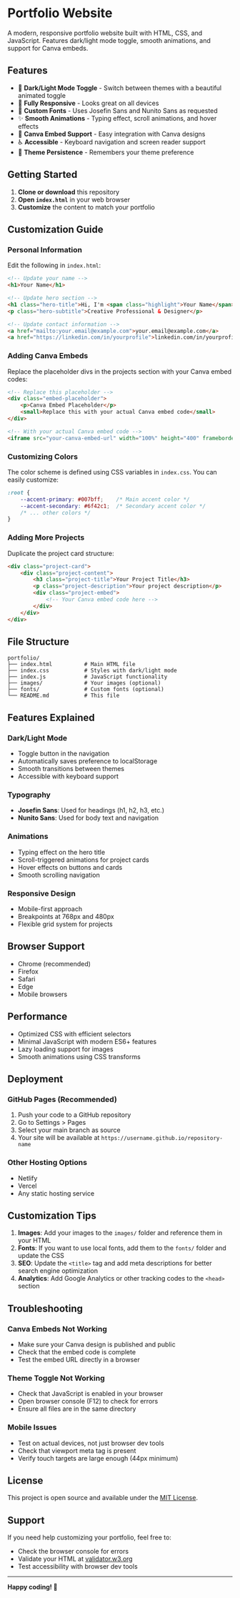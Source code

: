 # Portfolio Website

A modern, responsive portfolio website built with HTML, CSS, and JavaScript. Features dark/light mode toggle, smooth animations, and support for Canva embeds.

## Features

- 🌙 **Dark/Light Mode Toggle** - Switch between themes with a beautiful animated toggle
- 📱 **Fully Responsive** - Looks great on all devices
- 🎨 **Custom Fonts** - Uses Josefin Sans and Nunito Sans as requested
- ✨ **Smooth Animations** - Typing effect, scroll animations, and hover effects
- 🔗 **Canva Embed Support** - Easy integration with Canva designs
- ♿ **Accessible** - Keyboard navigation and screen reader support
- 💾 **Theme Persistence** - Remembers your theme preference

## Getting Started

1. **Clone or download** this repository
2. **Open `index.html`** in your web browser
3. **Customize** the content to match your portfolio

## Customization Guide

### Personal Information

Edit the following in `index.html`:

```html
<!-- Update your name -->
<h1>Your Name</h1>

<!-- Update hero section -->
<h1 class="hero-title">Hi, I'm <span class="highlight">Your Name</span></h1>
<p class="hero-subtitle">Creative Professional & Designer</p>

<!-- Update contact information -->
<a href="mailto:your.email@example.com">your.email@example.com</a>
<a href="https://linkedin.com/in/yourprofile">linkedin.com/in/yourprofile</a>
```

### Adding Canva Embeds

Replace the placeholder divs in the projects section with your Canva embed codes:

```html
<!-- Replace this placeholder -->
<div class="embed-placeholder">
    <p>Canva Embed Placeholder</p>
    <small>Replace this with your actual Canva embed code</small>
</div>

<!-- With your actual Canva embed code -->
<iframe src="your-canva-embed-url" width="100%" height="400" frameborder="0" allowfullscreen></iframe>
```

### Customizing Colors

The color scheme is defined using CSS variables in `index.css`. You can easily customize:

```css
:root {
    --accent-primary: #007bff;    /* Main accent color */
    --accent-secondary: #6f42c1;  /* Secondary accent color */
    /* ... other colors */
}
```

### Adding More Projects

Duplicate the project card structure:

```html
<div class="project-card">
    <div class="project-content">
        <h3 class="project-title">Your Project Title</h3>
        <p class="project-description">Your project description</p>
        <div class="project-embed">
            <!-- Your Canva embed code here -->
        </div>
    </div>
</div>
```

## File Structure

```
portfolio/
├── index.html          # Main HTML file
├── index.css           # Styles with dark/light mode
├── index.js            # JavaScript functionality
├── images/             # Your images (optional)
├── fonts/              # Custom fonts (optional)
└── README.md           # This file
```

## Features Explained

### Dark/Light Mode
- Toggle button in the navigation
- Automatically saves preference to localStorage
- Smooth transitions between themes
- Accessible with keyboard support

### Typography
- **Josefin Sans**: Used for headings (h1, h2, h3, etc.)
- **Nunito Sans**: Used for body text and navigation

### Animations
- Typing effect on the hero title
- Scroll-triggered animations for project cards
- Hover effects on buttons and cards
- Smooth scrolling navigation

### Responsive Design
- Mobile-first approach
- Breakpoints at 768px and 480px
- Flexible grid system for projects

## Browser Support

- Chrome (recommended)
- Firefox
- Safari
- Edge
- Mobile browsers

## Performance

- Optimized CSS with efficient selectors
- Minimal JavaScript with modern ES6+ features
- Lazy loading support for images
- Smooth animations using CSS transforms

## Deployment

### GitHub Pages (Recommended)
1. Push your code to a GitHub repository
2. Go to Settings > Pages
3. Select your main branch as source
4. Your site will be available at `https://username.github.io/repository-name`

### Other Hosting Options
- Netlify
- Vercel
- Any static hosting service

## Customization Tips

1. **Images**: Add your images to the `images/` folder and reference them in your HTML
2. **Fonts**: If you want to use local fonts, add them to the `fonts/` folder and update the CSS
3. **SEO**: Update the `<title>` tag and add meta descriptions for better search engine optimization
4. **Analytics**: Add Google Analytics or other tracking codes to the `<head>` section

## Troubleshooting

### Canva Embeds Not Working
- Make sure your Canva design is published and public
- Check that the embed code is complete
- Test the embed URL directly in a browser

### Theme Toggle Not Working
- Check that JavaScript is enabled in your browser
- Open browser console (F12) to check for errors
- Ensure all files are in the same directory

### Mobile Issues
- Test on actual devices, not just browser dev tools
- Check that viewport meta tag is present
- Verify touch targets are large enough (44px minimum)

## License

This project is open source and available under the [MIT License](LICENSE).

## Support

If you need help customizing your portfolio, feel free to:
- Check the browser console for errors
- Validate your HTML at [validator.w3.org](https://validator.w3.org/)
- Test accessibility with browser dev tools

---

**Happy coding! 🚀**
